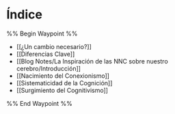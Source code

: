 # Índice
%% Begin Waypoint %%
- [[¿Un cambio necesario?]]
- [[Diferencias Clave]]
- [[Blog Notes/La Inspiración de las NNC sobre nuestro cerebro/Introducción]]
- [[Nacimiento del Conexionismo]]
- [[Sistematicidad de la Cognición]]
- [[Surgimiento del Cognitivismo]]

%% End Waypoint %%